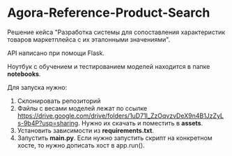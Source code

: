 # Agora-Reference-Product-Search
Решение кейса "Разработка системы для сопоставления характеристик товаров маркетплейса с их эталонными значениями".

API написано при помощи Flask.

Ноутбук с обучением и тестированием моделей находится в папке __notebooks__.

Для запуска нужно:
1) Склонировать репозиторий
2) Файлы с весами моделей лежат по ссылке https://drive.google.com/drive/folders/1uD71I_ZzOqvzvDeX9n4B1JzZyLs-9b4P?usp=sharing. Нужно их скачать и поместить в __assets__.
3) Установить зависимости из __requirements.txt__.
4) Запустить __main.py__. Если нужно запустить скрипт на конкретном хосте, то нужно дописать хост в app.run().
